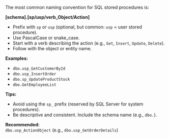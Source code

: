 The most common naming convention for SQL stored procedures is:

**[schema].[sp/usp/verb_Object/Action]**

- Prefix with `sp` or `usp` (optional, but common: `usp` = user stored procedure).
- Use PascalCase or snake_case.
- Start with a verb describing the action (e.g., `Get`, `Insert`, `Update`, `Delete`).
- Follow with the object or entity name.

**Examples:**

- `dbo.usp_GetCustomerById`
- `dbo.usp_InsertOrder`
- `dbo.sp_UpdateProductStock`
- `dbo.GetEmployeeList`

**Tips:**

- Avoid using the `sp_` prefix (reserved by SQL Server for system procedures).
- Be descriptive and consistent.
Include the schema name (e.g., `dbo.`).

**Recommended:**  
`dbo.usp_ActionObject` (e.g., `dbo.usp_GetOrderDetails`)